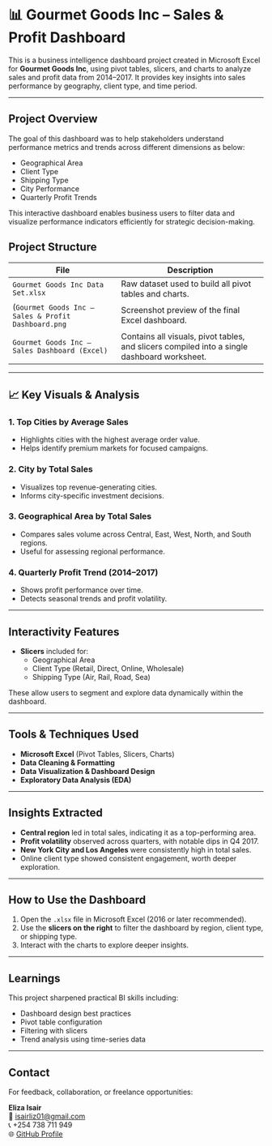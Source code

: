 # 📊 Gourmet Goods Inc – Sales & Profit Dashboard

This is a business intelligence dashboard project created in Microsoft Excel for **Gourmet Goods Inc**, using pivot tables, slicers, and charts to analyze sales and profit data from 2014–2017. It provides key insights into sales performance by geography, client type, and time period.

---

## Project Overview

The goal of this dashboard was to help stakeholders understand performance metrics and trends across different dimensions as below:

- Geographical Area  
- Client Type  
- Shipping Type  
- City Performance  
- Quarterly Profit Trends

This interactive dashboard enables business users to filter data and visualize performance indicators efficiently for strategic decision-making.

## Project Structure

| File | Description |
|------|-------------|
| `Gourmet Goods Inc Data Set.xlsx` | Raw dataset used to build all pivot tables and charts. |
| (`Gourmet Goods Inc – Sales & Profit Dashboard.png`  | Screenshot preview of the final Excel dashboard. |
| `Gourmet Goods Inc – Sales Dashboard (Excel)` | Contains all visuals, pivot tables, and slicers compiled into a single dashboard worksheet. |

---

## 📈 Key Visuals & Analysis

### 1. **Top Cities by Average Sales**
- Highlights cities with the highest average order value.
- Helps identify premium markets for focused campaigns.

### 2. **City by Total Sales**
- Visualizes top revenue-generating cities.
- Informs city-specific investment decisions.

### 3. **Geographical Area by Total Sales**
- Compares sales volume across Central, East, West, North, and South regions.
- Useful for assessing regional performance.

### 4. **Quarterly Profit Trend (2014–2017)**
- Shows profit performance over time.
- Detects seasonal trends and profit volatility.

---

## Interactivity Features

- **Slicers** included for:
  - Geographical Area
  - Client Type (Retail, Direct, Online, Wholesale)
  - Shipping Type (Air, Rail, Road, Sea)

These allow users to segment and explore data dynamically within the dashboard.

---

## Tools & Techniques Used

- **Microsoft Excel** (Pivot Tables, Slicers, Charts)
- **Data Cleaning & Formatting**
- **Data Visualization & Dashboard Design**
- **Exploratory Data Analysis (EDA)**

---

## Insights Extracted

- **Central region** led in total sales, indicating it as a top-performing area.
- **Profit volatility** observed across quarters, with notable dips in Q4 2017.
- **New York City and Los Angeles** were consistently high in total sales.
- Online client type showed consistent engagement, worth deeper exploration.

---

## How to Use the Dashboard

1. Open the `.xlsx` file in Microsoft Excel (2016 or later recommended).
2. Use the **slicers on the right** to filter the dashboard by region, client type, or shipping type.
3. Interact with the charts to explore deeper insights.

---

## Learnings

This project sharpened practical BI skills including:
- Dashboard design best practices
- Pivot table configuration
- Filtering with slicers
- Trend analysis using time-series data

---

## Contact

For feedback, collaboration, or freelance opportunities:

**Eliza Isair**  
📧 isairliz01@gmail.com  
📞 +254 738 711 949  
🌐 [GitHub Profile](https://github.com/Isair01)

